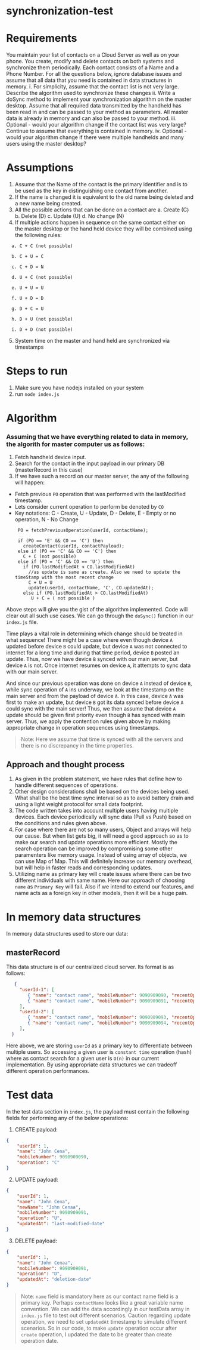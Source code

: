 # synchronization-test

# Requirements

You maintain your list of contacts on a Cloud Server as well as on your phone.
You create, modify and delete contacts on both systems and synchronize them
periodically.
Each contact consists of a Name and a Phone Number.
For all the questions below, ignore database issues and assume that all data that you
need is contained in data structures in memory.
i. For simplicity, assume that the contact list is not very large. Describe the
algorithm used to synchronize these changes
ii. Write a doSync method to implement your synchronization algorithm on the
master desktop. Assume that all required data transmitted by the handheld
has been read in and can be passed to your method as parameters. All
master data is already in memory and can also be passed to your method.
iii. Optional - would your algorithm change if the contact list was very large?
Continue to assume that everything is contained in memory.
iv. Optional - would your algorithm change if there were multiple handhelds and
many users using the master desktop?

# Assumptions

1. Assume that the Name of the contact is the primary identifier and is to be
used as the key in distinguishing one contact from another.
2. If the name is changed it is equivalent to the old name being deleted and a
new name being created.
3. All the possible actions that can be done on a contact are
a. Create (C)
b. Delete (D)
c. Update (U)
d. No change (N)
4. If multiple actions happen in sequence on the same contact either on the
master desktop or the hand held device they will be combined using the
following rules:

```
  a. C + C (not possible)

  b. C + U = C

  c. C + D = N

  d. U + C (not possible)

  e. U + U = U

  f. U + D = D

  g. D + C = U

  h. D + U (not possible)

  i. D + D (not possible)
```

5. System time on the master and hand held are synchronized via timestamps

# Steps to run

1. Make sure you have nodejs installed on your system
2. run `node index.js`

# Algorithm

### Assuming that we have everything related to data in memory, the algorith for master computer us as follows:

1. Fetch handheld device input.
2. Search for the contact in the input payload in our primary DB (masterRecord in this case)
3. If we have such a record on our master server, the any of the following will happen:
  - Fetch previous `PO` operation that was performed with the lastModified timestamp.
  - Lets consider current operation to perform be denoted by `CO`
  - Key notations: C - Create, U - Update, D - Delete, E - Empty or no operation, N - No Change
     ```
      PO = fetchPreviousOperation(userId, contactName);

      if (PO == 'E' && CO == 'C') then
        createContact(userId, contactPayload);
      else if (PO == 'C' && CO == 'C') then
        C + C (not possible)
      else if (PO = 'C' && CO == 'U') then
        if (PO.lastModifiedAt < CO.lastModifiedAt)
          //as update is same as create. Also we need to update the timeStamp with the most recent change
          C + U = U
          update(userId, contactName, 'C', CO.updatedAt); 
        else if (PO.lastModifiedAt > CO.lastModifiedAt)
           U + C = ( not possible )
     ```
Above steps will give you the gist of the algorithm implemented. Code will clear out all such use cases.
We can go through the `doSync()` function in our `index.js` file.

Time plays a vital role in determining which change should be treated in what sequence! There might be a case where even though device `A` updated before device `B` could update, but device `A` was not connected to internet for a long time and during that time period, device `B` posted an update. Thus, now we have device `B` synced with our main server, but device `A` is not. Once internet resumes on device `A`, it attempts to sync data with our main server.

And since our previous operation was done on device `A` instead of device `B`, while sync operation of `A` ins underway, we look at the timestamp on the main server and from the payload of device `A`. In this case, device `A` was first to make an update, but device `B` got its data synced before device `A` could sync with the main server! Thus, we then assume that device `A` update should be given first priority even though `B` has synced with main server. Thus, we apply the contention rules given above by making appropriate change in operation sequences using timestamps.

> Note: Here we assume that time is synced with all the servers and there is no discrepancy in the time properties.

## Approach and thought process

1. As given in the problem statement, we have rules that define how to handle different sequences of operations.
2. Other design considerations shall be based on the devices being used. What shall be the best time sync interval so as to avoid battery drain and using a light weight protocol for small data footprint.
3. The code written takes into account multiple users having multiple devices. Each device periodically will sync data (Pull vs Push) based on the conditions and rules given above.
4. For case where there are not so many users, Object and arrays will help our cause. But when list gets big, it will need a good approach so as to make our search and update operations more efficient. Mostly the search operation can be improved by compromising some other paramenters like memory usage. Instead of using array of objects, we can use Map of Map. This will definitely increase our memory overhead, but will help in faster reads and corresponding updates.
5. Utilizing name as primary key will create issues where there can be two different individuals with same name. Here our approach of choosing `name` as `Primary Key` will fail. Also if we intend to extend our features, and name acts as a foreign key in other models, then it will be a huge pain.

# In memory data structures

In memory data structures used to store our data:

## masterRecord

This data structure is of our centralized cloud server. Its format is as follows:

```json
   {
     "userId-1": [
        { "name": "contact name", "mobileNumber": 9090909090, "recentOperation": "C", "createdAt": "", "updatedAt": "" },
        { "name": "contact name", "mobileNumber": 9090909091, "recentOperation": "U", "createdAt": "", "updatedAt": "" }
     ],
     "userId-2": [
        { "name": "contact name", "mobileNumber": 9090909093, "recentOperation": "C", "createdAt": "", "updatedAt": "" },
        { "name": "contact name", "mobileNumber": 9090909094, "recentOperation": "U", "createdAt": "", "updatedAt": "" }
     ],  
  }
```

Here above, we are storing `userId` as a primary key to differentiate between multiple users. So accessing a given user is `constant time` operation (hash) where as contact search for a given user is `O(n)` in our current implementation. By using appropriate data structures we can tradeoff different operation performances.


# Test data

In the test data section in `index.js`, the payload must contain the following fields for performing any of the below operations:

1. CREATE payload: 

```json
{
    "userId": 1,
    "name": "John Cena",
    "mobileNumber": 9090909090,
    "operation": "C"
}
```

2. UPDATE payload:

```json
{
    "userId": 1,
    "name": "John Cena",
    "newName": "John Cenaa",
    "mobileNumber": 9090909091,
    "operation": "U",
    "updatedAt": "last-modified-date"
}
```

3. DELETE payload: 

```json
{
    "userId": 1,
    "name": "John Cenaa",
    "mobileNumber": 9090909091,
    "operation": "D",
    "updatedAt": "deletion-date"
}
```

> Note: `name` field is mandatory here as our contact name field is a primary key. Perhaps `contactName` looks like a great variable name convention. We can add the data accordingly in our testData array in `index.js` file to test out different scenarios. Caution regarding update operation, we need to set `updatedAt` timestamp to simulate different scenarios. So in our code, to make `update` operation occur after `create` operation, I updated the date to be greater than create operation date.
